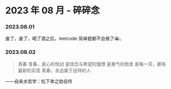 # 2023 年 08 月 - 碎碎念


### 2023.08.01
废了，废了，喝了酒之后，leetcode 简单题都不会做了😭。

### 2023.08.02
> 青春
> 青春，是心的悦动
> 是信念与希望的憧憬
> 是勇气的勃发
> 是每一天，都有最新的实现
> 青春，永远属于这样的人

——自来水哲学：松下幸之助自传
